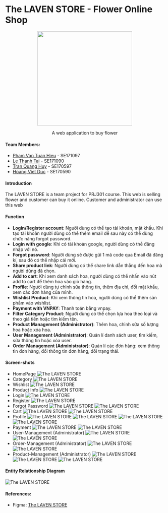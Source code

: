 # The LAVEN STORE - Flower Online Shop

<div align="center">
    <img style="width: 300px;" src="https://cdn.discordapp.com/attachments/1202620106140680202/1211155214036639744/Laven.png?ex=65ed2b31&is=65dab631&hm=585120783f424d9f25eaae1c831b251ea355ecc1b76fd534aed199e3b964ba0b&" />
    <p>A web application to buy flower</p>
</div>

#### Team Members:

- [Pham Van Tuan Hieu](https://github.com/lion3993vn) - SE171097
- [Le Thanh Tai](https://github.com/tai160903) - SE171090
- [Tran Quang Huy](https://github.com/w12Ardz) - SE170597
- [Hoang Viet Duc](https://github.com/hoangduc120) - SE170590 

#### Introduction

The LAVEN STORE is a team project for PRJ301 course. This web is selling flower and customer can buy it online.
Customer and administrator can use this web

#### Function
- **Login/Register account**: Người dùng có thể tạo tài khoản, mật khẩu. Khi tạo tài khoản người dùng có thể thêm email để sau này có thể dùng chức năng forgot password.
- **Login with google**: Khi có tài khoản google, người dùng có thể đăng nhập với nó.
- **Forgot password**: Người dùng sẽ được gửi 1 mã code qua Email đã đăng kí, sau đó có thể nhập cái mới.
- **Share product link**: Người dùng có thể share link dẫn thẳng đến hoa mà người dùng đã chọn.
- **Add to cart**: Khi xem danh sách hoa, người dùng có thể nhấn vào nút add to cart để thêm hoa vào giỏ hàng.
- **Profile**: Người dùng tự chỉnh sửa thông tin, thêm địa chỉ, đổi mật khẩu, xem các đơn hàng của mình.
- **Wishlist Product**: Khi xem thông tin hoa, người dùng có thể thêm sản phẩm vào wishlist.
- **Payment with VNPAY**: Thanh toán bằng vnpay.
- **Filter Category Product**: Người dùng có thể chọn lựa hoa theo loại và theo giá tiền hoặc tìm kiếm tên.
- **Product Management (Administrator)**: Thêm hoa, chỉnh sửa số lượng hoa hoặc xóa hoa.
- **User Management (Administrator)**: Quản lí danh sách user, tìm kiếm, sửa thông tin hoặc xóa user.
- **Order Management (Administrator)**: Quản lí các đơn hàng: xem thông tin đơn hàng, đổi thông tin đơn hàng, đổi trạng thái.

#### Screen-shots

- HomePage
![The LAVEN STORE](https://cdn.discordapp.com/attachments/1202620106140680202/1202620593791311922/Home.png)
- Category
![The LAVEN STORE](https://cdn.discordapp.com/attachments/1202620106140680202/1202621225332117504/Shop.png?ex=65e9cecb&is=65d759cb&hm=3d67da21a362e3fa4bbbc8320663f57877cbcda4b4651352cd0d46808e33f7bc&)
- Wishlist
![The LAVEN STORE](https://cdn.discordapp.com/attachments/1202620106140680202/1202626836551438387/Wishlist.png?ex=65e9d405&is=65d75f05&hm=b02d90752b217fcdfe2a153abec97563765dce40f85eb8df54f4dbae7e566c31&)
- Product Info
![The LAVEN STORE](https://cdn.discordapp.com/attachments/1202620106140680202/1202621448984989737/Product-Detail.png?ex=65e9cf01&is=65d75a01&hm=0056bf58591d3f287be72c56f3b8a63f8a6cf3d86ce5d8a76931b1d99b4e169c&)
- Login
![The LAVEN STORE](https://cdn.discordapp.com/attachments/1202620106140680202/1202621666459394078/Login.png?ex=65e9cf34&is=65d75a34&hm=9f9a598b68aef410fc8c2e9b39d99a2446fd87add2ffc8de2eb73ec304e93e8b&)
- Register
![The LAVEN STORE](https://cdn.discordapp.com/attachments/1202620106140680202/1202621909347606538/Register.png?ex=65e9cf6e&is=65d75a6e&hm=e12eb702670dde6842f44020b025ef2f82c4b9dfd7ebed1f358e389b926cccfb&)
- Forgot Password
![The LAVEN STORE](https://cdn.discordapp.com/attachments/1202620106140680202/1202622163195269120/Forgot_password_-_1.png?ex=65e9cfab&is=65d75aab&hm=d5bb304d3ce656db45afc19041043cc5c38e039ecd2c73dbe452907dc2f884df&)
![The LAVEN STORE](https://cdn.discordapp.com/attachments/1202620106140680202/1202622163501187092/Forgot_password_-_2.png?ex=65e9cfab&is=65d75aab&hm=5998f690837e63901c8dcb005273e943549235e098200a5c03735aa0a7b6fc5a&)
- Cart
![The LAVEN STORE](https://cdn.discordapp.com/attachments/1202620106140680202/1202622536550973510/cart.png?ex=65e9d004&is=65d75b04&hm=7302005f8319bf89820e910c4e529fbac97966ab05d5dfa499d6f724627de7e9&)
![The LAVEN STORE](https://cdn.discordapp.com/attachments/1202620106140680202/1202622536995831829/Cart-Detail.png?ex=65e9d004&is=65d75b04&hm=aa521cf68b71ea9cd763257b329e2ab7fbf2d79cf80c9dfeac323a83d3ba7dff&)
- Profile
![The LAVEN STORE](https://cdn.discordapp.com/attachments/1202620106140680202/1202622991729430538/Profile-Main.png?ex=65e9d070&is=65d75b70&hm=ce41dda488dc9fa61de1596e2e1b7dfe8d3a347eac11f40d457a9a664e8dba8f&)
![The LAVEN STORE](https://cdn.discordapp.com/attachments/1202620106140680202/1202622991163330611/Profile_-_Address.png?ex=65e9d070&is=65d75b70&hm=faf019c1938ec5db145bcc9362dfd90871fabff27a7ff6b4ac68ff5f521da208&)
![The LAVEN STORE](https://cdn.discordapp.com/attachments/1202620106140680202/1202622992153321552/Profile-password.png?ex=65e9d070&is=65d75b70&hm=446d912ef0b914e1a2d749ed4f9570fdb97dc29d507a006185f53c85498204ca&)
![The LAVEN STORE](https://cdn.discordapp.com/attachments/1202620106140680202/1202622990517411940/Profile-Purchase.png?ex=65e9d070&is=65d75b70&hm=48f24504bb1bd3b14c43ff3edbe1ce0f018091c03468d217befdc80978d08aa1&)
- Payment
![The LAVEN STORE](https://cdn.discordapp.com/attachments/1202620106140680202/1202623702072688720/Desktop_-_2.png?ex=65e9d11a&is=65d75c1a&hm=69b06a3e5b3b7a3a967c42faa733a26498a039eb72facb541d2932ffbf09d85f&)
![The LAVEN STORE](https://cdn.discordapp.com/attachments/1202620106140680202/1202623702462894110/Desktop_-_1.png?ex=65e9d11a&is=65d75c1a&hm=c27f99fc72319636c18f67dee4018886c58f13c103605339da035879eb3ceee2&)
- User-Management (Administrator)
![The LAVEN STORE](https://cdn.discordapp.com/attachments/1202620106140680202/1202624127249416232/user-management.png?ex=65e9d17f&is=65d75c7f&hm=bcbd52269f8d8fe68b9ce5cf889d561839eb05db14a04a7defcc530811567dc7&)
![The LAVEN STORE](https://cdn.discordapp.com/attachments/1202620106140680202/1202624127584833576/user-manager-modal.png?ex=65e9d17f&is=65d75c7f&hm=1cb07732c661d1f0d91bf19855783cb5a3663d025da6667945dd27507c9018e7&)
- Order-Management (Administrator)
![The LAVEN STORE](https://cdn.discordapp.com/attachments/1202620106140680202/1202624472243511397/order-manager.png?ex=65e9d1d1&is=65d75cd1&hm=6c37bcfa543f3e90d2d25e2fcc15e362c68b4fabfe6efeef147865ab28675f88&)
![The LAVEN STORE](https://cdn.discordapp.com/attachments/1202620106140680202/1202624471794716743/order-manager-modal.png?ex=65e9d1d1&is=65d75cd1&hm=1f03e238e0157998c560c736686e06328660f6c90e351331f358220ac3abf41d&)
- Product-Management (Administrator)
![The LAVEN STORE](https://cdn.discordapp.com/attachments/1202620106140680202/1202624686039765063/product-manager.png?ex=65e9d204&is=65d75d04&hm=ea45251dc1cfb8f94f970c662ef79c618bee22f858edab886036ca14822d2e3d&)
![The LAVEN STORE](https://cdn.discordapp.com/attachments/1202620106140680202/1202624686454866031/product-manager-add.png?ex=65e9d204&is=65d75d04&hm=2697dad7b455330ed504fa6ffeb761fda0f9ca09c52a3b7a8be00878b8295831&)
![The LAVEN STORE](https://cdn.discordapp.com/attachments/1202620106140680202/1202624685670670436/product-manager-modify.png?ex=65e9d204&is=65d75d04&hm=08f18eb3b2117f7791708e0611ff795b000260f75e061b81b1a7d281363725d9&)

#### Entity Relationship Diagram

![The LAVEN STORE](https://cdn.discordapp.com/attachments/1202620106140680202/1211766088451227698/thelavenstore.png?ex=65ef641d&is=65dcef1d&hm=33151d18b8c05bc360240a26dbf84745111ac2a5f92f5589a212e1ce1d8649d3&)

#### References:
- Figma: [The LAVEN STORE](https://www.figma.com/file/VwOE5jngD07N00OydAgRC9/version-1.0?type=design&node-id=138%3A2&mode=design&t=kRl7sah9T2KRONWB-1)